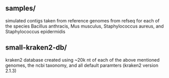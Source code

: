 ## samples/
simulated contigs taken from reference genomes from refseq for each of the 
species Bacillus anthracis, Mus musculus, Staphylococcus aureus, and
Staphylococcus epidermidis

## small-kraken2-db/
kraken2 database created using ~20k nt of each of the above mentioned genomes,
the ncbi taxonomy, and all default paramters (kraken2 version 2.1.3)
